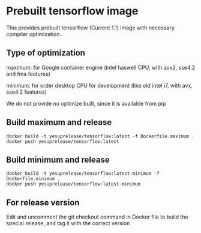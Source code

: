 # Prebuilt tensorflow image

This provides prebuilt tensorflow (Current 1.1) image with necessary compiler optimization.

## Type of optimization

maximum: for Google container engine (intel haswell CPU, with avx2, sse4.2 and fma features)

minimum: for order desktop CPU for development (like old intel i7, with avx, sse4.2 features)

We do not provide no optimize built, since it is available from pip

## Build maximum and release
```
docker build -t yesuprelease/tensorflow:latest -f Dockerfile.maximum .
docker push yesuprelease/tensorflow:latest
```

## Build minimum and release
```
docker build -t yesuprelease/tensorflow:latest-minimum -f Dockerfile.minimum .
docker push yesuprelease/tensorflow:latest-minimum
```

## For release version
Edit and uncomment the git checkout command in Docker file to build the special release, and tag it with the correct version
